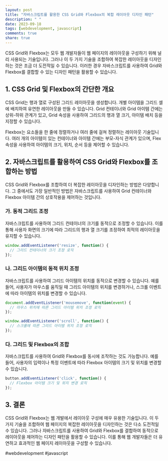 ```yaml
---
layout: post
title: "자바스크립트를 활용한 CSS Grid와 Flexbox의 복합 레이아웃 디자인 패턴"
description: " "
date: 2023-09-18
tags: [webdevelopment, javascript]
comments: true
share: true
---
```


CSS Grid와 Flexbox는 모두 웹 개발자들이 웹 페이지의 레이아웃을 구성하기 위해 널리 사용되는 기술입니다. 그러나 이 두 가지 기술을 조합하여 복잡한 레이아웃을 디자인하는 것은 조금 더 도전적일 수 있습니다. 이러한 경우 자바스크립트를 사용하여 Grid와 Flexbox를 결합할 수 있는 디자인 패턴을 활용할 수 있습니다.

## 1. CSS Grid 및 Flexbox의 간단한 개요

CSS Grid는 행과 열로 구성된 그리드 레이아웃을 생성합니다. 개별 아이템을 그리드 셀에 배치하여 유연한 레이아웃을 만들 수 있습니다. Grid 컨테이너와 Grid 아이템 간에는 상위-하위 관계가 있고, Grid 속성을 사용하여 그리드의 행과 열 크기, 아이템 배치 등을 지정할 수 있습니다.

Flexbox는 요소들을 한 줄에 정렬하거나 여러 줄에 걸쳐 정렬하는 레이아웃 기술입니다. 여러 개의 아이템이 있는 컨테이너와 아이템 간에는 부모-자식 관계가 있으며, Flex 속성을 사용하여 아이템의 크기, 위치, 순서 등을 제어할 수 있습니다.

## 2. 자바스크립트를 활용하여 CSS Grid와 Flexbox를 조합하는 방법

CSS Grid와 Flexbox를 조합하여 더 복잡한 레이아웃을 디자인하는 방법은 다양합니다. 그 중에서도 가장 일반적인 방법은 자바스크립트를 사용하여 Grid 컨테이너와 Flexbox 아이템 간의 상호작용을 제어하는 것입니다.

### 가. 동적 그리드 조정

자바스크립트를 사용하여 그리드 컨테이너의 크기를 동적으로 조정할 수 있습니다. 이를 통해 사용자 화면의 크기에 따라 그리드의 행과 열 크기를 조정하여 최적의 레이아웃을 유지할 수 있습니다.

```javascript
window.addEventListener('resize', function() {
  // 그리드 컨테이너의 크기 조정 로직
});
```

### 나. 그리드 아이템의 동적 위치 조정

자바스크립트를 사용하여 그리드 아이템의 위치를 동적으로 변경할 수 있습니다. 예를 들어, 사용자가 마우스를 움직일 때 그리드 아이템의 위치를 변경하거나, 스크롤 이벤트에 따라 아이템의 위치를 변경할 수 있습니다.

```javascript
document.addEventListener('mousemove', function(event) {
  // 마우스 위치에 따른 그리드 아이템 위치 조정 로직
});

window.addEventListener('scroll', function() {
  // 스크롤에 따른 그리드 아이템 위치 조정 로직
});
```

### 다. 그리드 및 Flexbox의 조합

자바스크립트를 사용하여 Grid와 Flexbox를 동시에 조작하는 것도 가능합니다. 예를 들어, 사용자의 입력이나 특정 이벤트에 따라 Flexbox 아이템의 크기 및 위치를 변경할 수 있습니다.

```javascript
button.addEventListener('click', function() {
  // Flexbox 아이템 크기 및 위치 변경 로직
});
```

## 3. 결론

CSS Grid와 Flexbox는 웹 개발에서 레이아웃 구성에 매우 유용한 기술입니다. 이 두 가지 기술을 조합하여 웹 페이지의 복잡한 레이아웃을 디자인하는 것은 다소 도전적일 수 있습니다. 그러나 자바스크립트를 사용하여 Grid와 Flexbox를 결합하여 동적으로 레이아웃을 제어하는 디자인 패턴을 활용할 수 있습니다. 이를 통해 웹 개발자들은 더 유연하고 효과적인 웹 페이지 레이아웃을 구성할 수 있습니다.

#webdevelopment #javascript